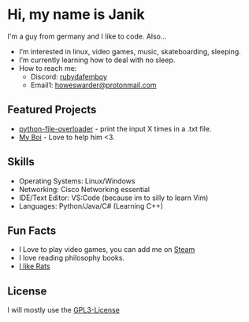 # Hi, my name is Janik

I'm a guy from germany and I like to code. Also...
- I’m interested in linux, video games, music, skateboarding, sleeping.
- I’m currently learning how to deal with no sleep.
- How to reach me:
  -  Discord: [rubydafemboy](discordapp.com/users/435790473488105472)
  -  Email1: howeswarder@protonmail.com

## Featured Projects
- [python-file-overloader](https://github.com/howeswarderbutcool/python-file-overload) - print the input X times in a .txt file.
- [My Boi](https://github.com/Manily04) - Love to help him <3.

## Skills
- Operating Systems: Linux/Windows
- Networking: Cisco Networking essential
- IDE/Text Editor: VS:Code (because im to silly to learn Vim)
- Languages: Python/Java/C# (Learning C++)


## Fun Facts
- I Love to play video games, you can add me on [Steam](https://steamcommunity.com/id/godescat)
- I love reading philosophy books.
- [I like Rats](https://www.youtube.com/playlist?list=PLTOfCenLREuJ2wr7rsEjx-30j8ZlVkU7-)

## License
I will mostly use the [GPL3-License](https://www.gnu.org/licenses/gpl-3.0.en.html)
  
  
  


